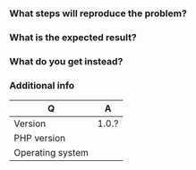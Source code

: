 

### What steps will reproduce the problem?

### What is the expected result?

### What do you get instead?

### Additional info

| Q                | A
| ---------------- | ---
| Version          | 1.0.?
| PHP version      | 
| Operating system |
